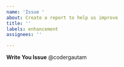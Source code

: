 ```yaml
---
name: 'Issue '
about: Create a report to help us improve
title: ''
labels: enhancement
assignees: ''

---
```


**Write You Issue**
@codergautam
